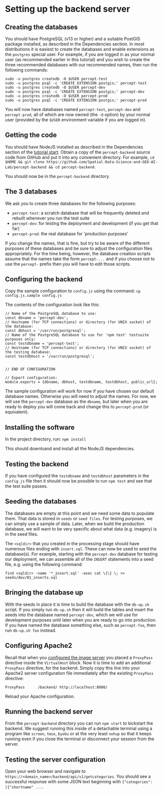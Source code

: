 # Setting up the backend server


## Creating the databases

You should have PostgreSQL (v13 or higher) and a suitable PostGIS package installed, as described in the Dependencies section. In most distributions it is easiest to create the databases and enable extensions as the `postgres` special user. For example, if you are logged in as your normal user (as recommended earlier in this tutorial) and you wish to create the three recommended databases with our recommended names, then run the following commands:

    sudo -u postgres createdb -O $USER percept-test
    sudo -u postgres psql -c 'CREATE EXTENSION postgis;' percept-test
    sudo -u postgres createdb -O $USER percept-dev
    sudo -u postgres psql -c 'CREATE EXTENSION postgis;' percept-dev
    sudo -u postgres createdb -O $USER percept-prod
    sudo -u postgres psql -c 'CREATE EXTENSION postgis;' percept-prod

You will now have databases named `percept-test`, `percept-dev` and `percept-prod`, all of which are now owned (the `-O` option) by your normal user (provided by the `$USER` environment variable if you are logged in).

## Getting the code

You should have NodeJS installed as described in the Dependencies section of the [tutorial start](README.md). Obtain a copy of the `percept-backend` source code from GitHub and put it into any convenient directory. For example, `cd $HOME && git clone https://github.com/Spatial-Data-Science-and-GEO-AI-Lab/percept-backend && cd percept-backend`.

You should now be in the `percept-backend` directory.

## The 3 databases

We ask you to create three databases for the following purposes:
- `percept-test`: a scratch database that will be frequently deleted and rebuilt whenever you run the test suite
- `percept-dev`: for testing the deployment and development (if you get that far)`
- `percept-prod`: the real database for 'production purposes'

If you change the names, that is fine, but try to be aware of the different purposes of these databases and be sure to adjust the configuration files appropriately. For the time being, however, the database creation scripts assume that the names take the form `percept-...` and if you choose not to use the `percept-` prefix then you will have to edit those scripts.

## Configuring the backend

Copy the sample configuration to `config.js` using the command: `cp config.js.sample config.js`

The contents of the configuration look like this:

    // Name of the PostgreSQL database to use:
    const dbname = 'percept-dev';
    // Hostname (for TCP connections) or directory (for UNIX socket) of the database:
    const dbhost = '/var/run/postgresql';
    // Name of the PostgreSQL database to use for 'npm test' testsuite purposes only:
    const testdbname = 'percept-test';
    // Hostname (for TCP connections) or directory (for UNIX socket) of the testing database:
    const testdbhost = '/var/run/postgresql';


    // END OF CONFIGURATION

    // Export configuration:
    module.exports = {dbname, dbhost, testdbname, testdbhost, public_url};


The sample configuration will work for now if you have chosen our default database names. Otherwise you will need to adjust the names. For now, we will use the `percept-dev` database as the `dbname`, but later when you are ready to deploy you will come back and change this to `percept-prod` (or equivalent).

## Installing the software

In the project directory, run: `npm install`

This should downloand and install all the NodeJS dependencies.

## Testing the backend

If you have configured the `testdbname` and `testdbhost` parameters in the `config.js` file then it should now be possible to run `npm test` and see that the test suite passes.

## Seeding the databases

The databases are empty at this point and we need some data to populate them. That data is stored in `seeds` or `seed files`. For testing purposes, we can simply use a sample of data. Later, when we build the production database, we will want to be very specific about what data (e.g. imagery) is in the seed files.

The `<sqldir>` that you created in the processing stage should have numerous files ending with `insert.sql`. These can now be used to seed the database(s). For example, starting with the `percept-dev` database for testing our deployment, we can assemble all of the `INSERT` statements into a seed file, e.g. using the following command:

    find <sqldir> -name '*_insert.sql' -exec cat \{\} \; >> seeds/dev/01_inserts.sql

## Bringing the database up

With the seeds in place it is time to build the database with the `db-up.sh` script. If you simply run `db-up.sh` then it will build the tables and insert the seeds into the database named `percept-dev`, which we will use for development purposes until later when you are ready to go into production. If you have named the database something else, such as `percept-foo`, then run `db-up.sh foo` instead.

## Configuring Apache2

Recall that when you [configured the image server](apache.md) you placed a `ProxyPass` directive inside the `VirtualHost` block. Now it is time to add an additional `ProxyPass` directive, for the backend. Simply copy this line into your Apache2 server configuration file immediately after the existing `ProxyPass` directive:

    ProxyPass      /backend/ http://localhost:8000/

Reload your Apache configuration.

## Running the backend server

From the `percept-backend` directory you can run `npm start` to kickstart the backend. We suggest running this inside of a detachable terminal using a program like `screen`, `tmux`, `byobu` or at the very least `nohup` so that it keeps running even if you close the terminal or disconnect your session from the server.

## Testing the server configuration

Open your web browser and navigate to `https://<domain_name>/backend/api/v1/getcategories`. You should see a successful response with some JSON text beginning with `{"categories":[{"shortname" ...`.
